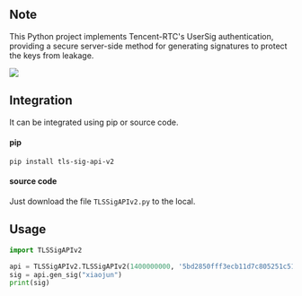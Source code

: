 ## Note
This Python project implements Tencent-RTC's UserSig authentication, providing a secure server-side method for generating signatures to protect the keys from leakage.

![](https://cloudcache.intl.tencent-cloud.com/cms/backend-cms/12569f72920411ef810152540055f650.png)

## Integration
It can be integrated using pip or source code.

#### pip
```shell
pip install tls-sig-api-v2
```

#### source code
Just download the file `TLSSigAPIv2.py` to the local.

## Usage

``` python
import TLSSigAPIv2

api = TLSSigAPIv2.TLSSigAPIv2(1400000000, '5bd2850fff3ecb11d7c805251c51ee463a25727bddc2385f3fa8bfee1bb93b5e')
sig = api.gen_sig("xiaojun")
print(sig)
```

